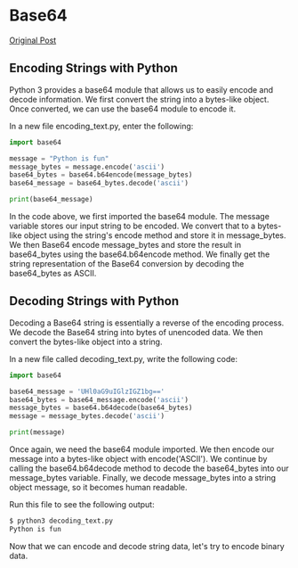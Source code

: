 # Base64

[Original Post](https://stackabuse.com/encoding-and-decoding-base64-strings-in-python/)

## Encoding Strings with Python

Python 3 provides a base64 module that allows us to easily encode and decode information. We first convert the string into a bytes-like object. Once converted, we can use the base64 module to encode it.

In a new file encoding_text.py, enter the following:

```python
import base64

message = "Python is fun"
message_bytes = message.encode('ascii')
base64_bytes = base64.b64encode(message_bytes)
base64_message = base64_bytes.decode('ascii')

print(base64_message)
```

In the code above, we first imported the base64 module. The message variable stores our input string to be encoded. We convert that to a bytes-like object using the string's encode method and store it in message_bytes. We then Base64 encode message_bytes and store the result in base64_bytes using the base64.b64encode method. We finally get the string representation of the Base64 conversion by decoding the base64_bytes as ASCII.

## Decoding Strings with Python

Decoding a Base64 string is essentially a reverse of the encoding process. We decode the Base64 string into bytes of unencoded data. We then convert the bytes-like object into a string.

In a new file called decoding_text.py, write the following code:

```python
import base64

base64_message = 'UHl0aG9uIGlzIGZ1bg=='
base64_bytes = base64_message.encode('ascii')
message_bytes = base64.b64decode(base64_bytes)
message = message_bytes.decode('ascii')

print(message)
```

Once again, we need the base64 module imported. We then encode our message into a bytes-like object with encode('ASCII'). We continue by calling the base64.b64decode method to decode the base64_bytes into our message_bytes variable. Finally, we decode message_bytes into a string object message, so it becomes human readable.

Run this file to see the following output:

```bash
$ python3 decoding_text.py
Python is fun
```

Now that we can encode and decode string data, let's try to encode binary data.
